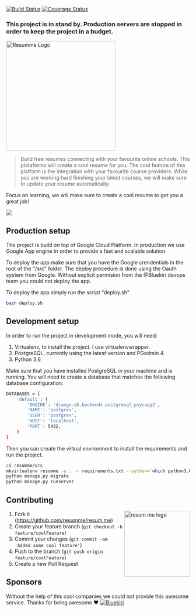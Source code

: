 [![Build Status](https://travis-ci.com/resumme/resum.me.svg?branch=master)](https://travis-ci.com/resumme/resum.me)
[![Coverage Status](https://coveralls.io/repos/github/resumme/resum.me/badge.svg?branch=master)](https://coveralls.io/github/resumme/resum.me?branch=master)

### This project is in stand by. Production servers are stopped in order to keep the project in a budget.

<img src="https://storage.googleapis.com/bluekiri-kiri-pro-resumme-static/static/images/logos/logo-p.png" alt="Resumme Logo"  width="300" />

> Build free resumes connecting with your favourite online schools. This plataforms will create a cool resume for you. The cool feature of this platform is the integration with your favourite course providers. While you are working hard finishing your latest courses, we will make sure to update your resume automatically.


Focus on learning, we will make sure to create a cool resume to get you a great job!

![](media/profile.gif)

## Production setup

The project is build on top of Google Cloud Platform. In production we use Google App engine in order to provide a fast and scalable solution.

To deploy the app make sure that you have the Google crendentials in the root of the "/src" folder. The deploy procedure is done using the Oauth system from Google. Without explicit permision from the @Bluekiri devops team you could not deploy the app.

To deploy the app simply run the script "deploy.sh"

```sh
bash deploy.sh
```

## Development setup

In order to run the project in development mode, you will need:

1. Virtualenv, to install the project. I use virtualenvwrapper.
2. PostgreSQL, currently using the latest version and PGadmin 4.
3. Python 3.6

Make sure that you have installed PostgreSQL in your machine and is running. You will need to create a database that matches the following database configuration:

```sh
DATABASES = {
    'default': {
        'ENGINE': 'django.db.backends.postgresql_psycopg2',
        'NAME': 'postgres',
        'USER': 'postgres',
        'HOST': 'localhost',
        'PORT': 5432,
    }
}
```

Then you can create the virtual environment to install the requirements and run the project.

```sh
cd resumme/src
mkvirtualenv resumme -a . -r requirements.txt --python=`which python3.6`
python manage.py migrate
python manage.py runserver
```

## Contributing


<img align="right" src="src/media/logo_final_icon.jpg" alt="resum.me logo" width="180px"/>

1. Fork it (<https://github.com/resumme/resum.me>)
2. Create your feature branch (`git checkout -b feature/coolFeature`)
3. Commit your changes (`git commit -am 'Added some cool feature'`)
4. Push to the branch (`git push origin feature/coolFeature`)
5. Create a new Pull Request


## Sponsors

Without the help of this cool companies we could not provide this awesome service. Thanks for being awesome :heart:
[![Bluekiri](media/bluekiri-logo.svg)](https://bluekiri.com)
